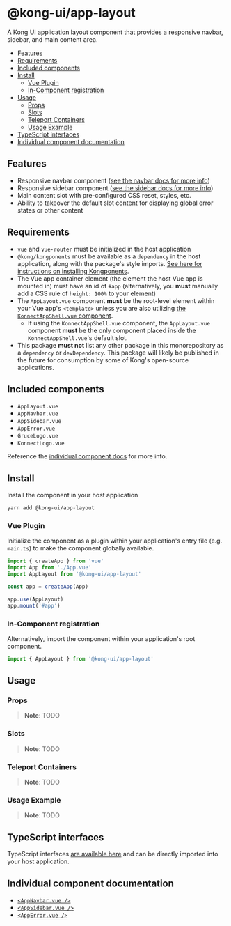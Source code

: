 # @kong-ui/app-layout

A Kong UI application layout component that provides a responsive navbar, sidebar, and main content area.

- [Features](#features)
- [Requirements](#requirements)
- [Included components](#included-components)
- [Install](#install)
  - [Vue Plugin](#vue-plugin)
  - [In-Component registration](#in-component-registration)
- [Usage](#usage)
  - [Props](#props)
  - [Slots](#slots)
  - [Teleport Containers](#teleport-containers)
  - [Usage Example](#usage-example)
- [TypeScript interfaces](#typescript-interfaces)
- [Individual component documentation](#individual-component-documentation)

## Features

- Responsive navbar component ([see the navbar docs for more info](docs/navbar.md))
- Responsive sidebar component ([see the sidebar docs for more info](docs/sidebar.md))
- Main content slot with pre-configured CSS reset, styles, etc.
- Ability to takeover the default slot content for displaying global error states or other content

## Requirements

- `vue` and `vue-router` must be initialized in the host application
- `@kong/kongponents` must be available as a `dependency` in the host application, along with the package's style imports. [See here for instructions on installing Kongponents](https://kongponents.konghq.com/#globally-install-all-kongponents).
- The Vue app container element (the element the host Vue app is mounted in) must have an id of `#app` (alternatively, you **must** manually add a CSS rule of `height: 100%` to your element)
- The `AppLayout.vue` component **must** be the root-level element within your Vue app's `<template>` unless you are also utilizing [the `KonnectAppShell.vue` component](../../packages/konnect-app-shell/README.md).
  - If using the `KonnectAppShell.vue` component, the `AppLayout.vue` component **must** be the only component placed inside the `KonnectAppShell.vue`'s default slot.
- This package **must not** list any other package in this monorepository as a `dependency` or `devDependency`. This package will likely be published in the future for consumption by some of Kong's open-source applications.

## Included components

- `AppLayout.vue`
- `AppNavbar.vue`
- `AppSidebar.vue`
- `AppError.vue`
- `GruceLogo.vue`
- `KonnectLogo.vue`

Reference the [individual component docs](#individual-component-documentation) for more info.

## Install

Install the component in your host application

```sh
yarn add @kong-ui/app-layout
```

### Vue Plugin

Initialize the component as a plugin within your application's entry file (e.g. `main.ts`) to make the component globally available.

```ts
import { createApp } from 'vue'
import App from './App.vue'
import AppLayout from '@kong-ui/app-layout'

const app = createApp(App)

app.use(AppLayout)
app.mount('#app')
```

### In-Component registration

Alternatively, import the component within your application's root component.

```ts
import { AppLayout } from '@kong-ui/app-layout'
```


## Usage

### Props

> **Note**: TODO

### Slots

> **Note**: TODO

### Teleport Containers

> **Note**: TODO

### Usage Example

> **Note**: TODO

## TypeScript interfaces

TypeScript interfaces [are available here](https://github.com/Kong/ui-shared-components/blob/main/packages/app-layout/src/types/) and can be directly imported into your host application.

## Individual component documentation

- [`<AppNavbar.vue />`](docs/navbar.md)
- [`<AppSidebar.vue />`](docs/sidebar.md)
- [`<AppError.vue />`](docs/error.md)
